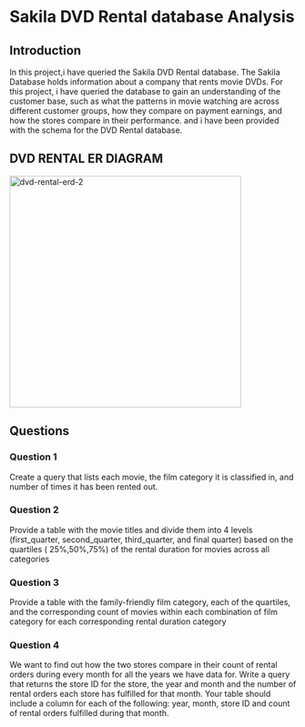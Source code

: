# Sakila DVD Rental database Analysis
## Introduction 

In this project,i have queried the Sakila DVD Rental database. The Sakila Database holds information about a company that rents movie DVDs. For this project, i have queried the database to gain an understanding of the customer base, such as what the patterns in movie watching are across different customer groups, how they compare on payment earnings, and how the stores compare in their performance. and i have been provided with the schema for the DVD Rental database.

## DVD RENTAL ER DIAGRAM 
<img width="407" alt="dvd-rental-erd-2" src="https://user-images.githubusercontent.com/83730523/141194975-bce76cbc-ac91-4e54-8407-a8f48ca4b340.png">

## Questions 

### Question 1 
Create a query that lists each movie, the film category it is classified in, and number of times it has been rented out.

### Question 2
Provide a table with the movie titles and divide them into 4 levels (first_quarter, second_quarter, third_quarter, and final quarter) based on the quartiles
( 25%,50%,75%) of the rental duration for movies across all categories

### Question 3
Provide a table with the family-friendly film category, each of the quartiles, and the corresponding count of movies within each combination of film category for each corresponding rental duration category

### Question 4 
We want to find out how the two stores compare in their count of rental orders during every month for all the years we have data
for. Write a query that returns the store ID for the store, the year and month and the number of rental orders each store has fulfilled for that month. Your table should include a column for each of the following: year, month, store ID and count of rental orders fulfilled during that month.


